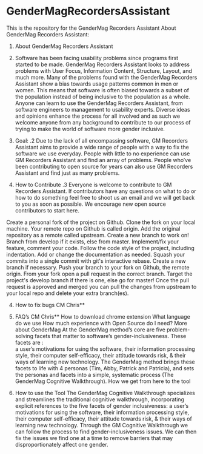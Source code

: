 # GenderMagRecordersAssistant
This is the repository for the GenderMag Recorders Assistant
About GenderMag Recorders Assistant:

1. About GenderMag Recorders Assistant
  1. Software has been facing usability problems since programs first started to be made. GenderMag Recorders Assistant looks to address problems with User Focus, Information Content, Structure, Layout, and much more. Many of the problems found with the GenderMag Recorders Assistant show a bias towards usage patterns common in men or women. This means that software is often biased towards a subset of the population instead of being inclusive to the population as a whole. Anyone can learn to use the GenderMag Recorders Assistant, from software engineers to management to usability experts. Diverse ideas and opinions enhance the process for all involved and as such we welcome anyone from any background to contribute to our process of trying to make the world of software more gender inclusive.
    
2. Goal: 
  .2 Due to the lack of all encompassing software, GM Recorders Assistant aims to provide a wide range of people with a way to fix the software we use everyday. People with little to no experience can use GM Recorders Assistant and find an array of problems. People who’ve been contributing to open source for years can also use GM Recorders Assistant and find just as many problems. 

3. How to Contribute
  .3 Everyone is welcome to contribute to GM Recorders Assistant. If contributors have any questions on what to do or how to do something feel free to shoot us an email and we will get back to you as soon as possible. We encourage new open source contributors to start here.

Create a personal fork of the project on Github.
Clone the fork on your local machine. Your remote repo on Github is called origin.
Add the original repository as a remote called upstream.
Create a new branch to work on! Branch from develop if it exists, else from master.
Implement/fix your feature, comment your code.
Follow the code style of the project, including indentation.
Add or change the documentation as needed.
Squash your commits into a single commit with git's interactive rebase. Create a new branch if necessary.
Push your branch to your fork on Github, the remote origin.
From your fork open a pull request in the correct branch. Target the project's develop branch if there is one, else go for master!
Once the pull request is approved and merged you can pull the changes from upstream to your local repo and delete your extra branch(es).


4. How to fix bugs
CM Chris**

5. FAQ’s
CM Chris**
How to download chrome extension
What language do we use
How much experience with Open Source do I need?
More about GenderMag
At the GenderMag method’s core are five problem-solving facets that matter to software’s gender-inclusiveness. These facets are :	
a user’s motivations for using the software,
their information processing style,
their computer self-efficacy,
their attitude towards risk, &
their ways of learning new technology. 
The GenderMag method brings these facets to life with 4 personas (Tim, Abby, Patrick and Patricia), and sets the personas and facets into a simple, systematic process (The GenderMag Cognitive Walkthrough). 
How we get from here to the tool

6. How to use the Tool
The GenderMag Cognitive Walkthrough specializes and streamlines the traditional cognitive walkthrough, incorporating explicit references to the five facets of gender inclusiveness:
a user’s motivations for using the software,
their information processing style,
their computer self-efficacy,
their attitude towards risk, &
their ways of learning new technology. 
Through the GM Cognitive Walkthrough we can follow the process to find gender-inclusiveness issues. We can then fix the issues we find one at a time to remove barriers that may disproportionately affect one gender.

